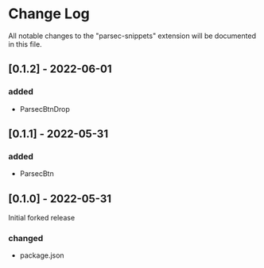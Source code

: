 # Change Log

All notable changes to the "parsec-snippets" extension will be documented in this file.

## [0.1.2] - 2022-06-01

### added
-   ParsecBtnDrop

## [0.1.1] - 2022-05-31

### added
-   ParsecBtn

## [0.1.0] - 2022-05-31

Initial forked release

### changed
-   package.json